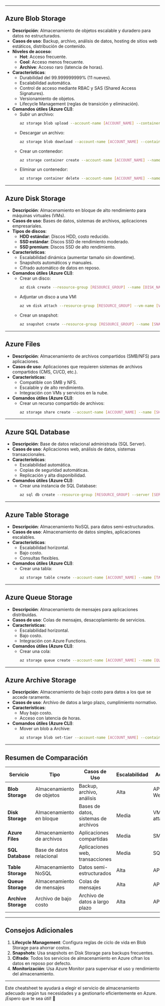 

---

## **Azure Blob Storage**
- **Descripción**: Almacenamiento de objetos escalable y duradero para datos no estructurados.
- **Casos de uso**: Backup, archivo, análisis de datos, hosting de sitios web estáticos, distribución de contenido.
- **Niveles de acceso**:
  - **Hot**: Acceso frecuente.
  - **Cool**: Acceso menos frecuente.
  - **Archive**: Acceso raro (latencia de horas).
- **Características**:
  - Durabilidad del 99.999999999% (11 nueves).
  - Escalabilidad automática.
  - Control de acceso mediante RBAC y SAS (Shared Access Signatures).
  - Versionamiento de objetos.
  - Lifecycle Management (reglas de transición y eliminación).
- **Comandos útiles (Azure CLI)**:
  - Subir un archivo:  
    ```bash
    az storage blob upload --account-name [ACCOUNT_NAME] --container-name [CONTAINER_NAME] --name [BLOB_NAME] --file [ARCHIVO]
    ```
  - Descargar un archivo:  
    ```bash
    az storage blob download --account-name [ACCOUNT_NAME] --container-name [CONTAINER_NAME] --name [BLOB_NAME] --file [DESTINO]
    ```
  - Crear un contenedor:  
    ```bash
    az storage container create --account-name [ACCOUNT_NAME] --name [CONTAINER_NAME]
    ```
  - Eliminar un contenedor:  
    ```bash
    az storage container delete --account-name [ACCOUNT_NAME] --name [CONTAINER_NAME]
    ```

---

## **Azure Disk Storage**
- **Descripción**: Almacenamiento en bloque de alto rendimiento para máquinas virtuales (VMs).
- **Casos de uso**: Bases de datos, sistemas de archivos, aplicaciones empresariales.
- **Tipos de discos**:
  - **HDD estándar**: Discos HDD, costo reducido.
  - **SSD estándar**: Discos SSD de rendimiento moderado.
  - **SSD premium**: Discos SSD de alto rendimiento.
- **Características**:
  - Escalabilidad dinámica (aumentar tamaño sin downtime).
  - Snapshots automáticos y manuales.
  - Cifrado automático de datos en reposo.
- **Comandos útiles (Azure CLI)**:
  - Crear un disco:  
    ```bash
    az disk create --resource-group [RESOURCE_GROUP] --name [DISK_NAME] --size-gb [SIZE_GB] --sku [SKU]
    ```
  - Adjuntar un disco a una VM:  
    ```bash
    az vm disk attach --resource-group [RESOURCE_GROUP] --vm-name [VM_NAME] --disk [DISK_NAME]
    ```
  - Crear un snapshot:  
    ```bash
    az snapshot create --resource-group [RESOURCE_GROUP] --name [SNAPSHOT_NAME] --source [DISK_NAME]
    ```

---

## **Azure Files**
- **Descripción**: Almacenamiento de archivos compartidos (SMB/NFS) para aplicaciones.
- **Casos de uso**: Aplicaciones que requieren sistemas de archivos compartidos (CMS, CI/CD, etc.).
- **Características**:
  - Compatible con SMB y NFS.
  - Escalable y de alto rendimiento.
  - Integración con VMs y servicios en la nube.
- **Comandos útiles (Azure CLI)**:
  - Crear un recurso compartido de archivos:  
    ```bash
    az storage share create --account-name [ACCOUNT_NAME] --name [SHARE_NAME]
    ```

---

## **Azure SQL Database**
- **Descripción**: Base de datos relacional administrada (SQL Server).
- **Casos de uso**: Aplicaciones web, análisis de datos, sistemas transaccionales.
- **Características**:
  - Escalabilidad automática.
  - Copias de seguridad automáticas.
  - Replicación y alta disponibilidad.
- **Comandos útiles (Azure CLI)**:
  - Crear una instancia de SQL Database:  
    ```bash
    az sql db create --resource-group [RESOURCE_GROUP] --server [SERVER_NAME] --name [DB_NAME] --edition [EDITION] --capacity [SIZE_GB]
    ```

---

## **Azure Table Storage**
- **Descripción**: Almacenamiento NoSQL para datos semi-estructurados.
- **Casos de uso**: Almacenamiento de datos simples, aplicaciones escalables.
- **Características**:
  - Escalabilidad horizontal.
  - Bajo costo.
  - Consultas flexibles.
- **Comandos útiles (Azure CLI)**:
  - Crear una tabla:  
    ```bash
    az storage table create --account-name [ACCOUNT_NAME] --name [TABLE_NAME]
    ```

---

## **Azure Queue Storage**
- **Descripción**: Almacenamiento de mensajes para aplicaciones distribuidas.
- **Casos de uso**: Colas de mensajes, desacoplamiento de servicios.
- **Características**:
  - Escalabilidad horizontal.
  - Bajo costo.
  - Integración con Azure Functions.
- **Comandos útiles (Azure CLI)**:
  - Crear una cola:  
    ```bash
    az storage queue create --account-name [ACCOUNT_NAME] --name [QUEUE_NAME]
    ```

---

## **Azure Archive Storage**
- **Descripción**: Almacenamiento de bajo costo para datos a los que se accede raramente.
- **Casos de uso**: Archivo de datos a largo plazo, cumplimiento normativo.
- **Características**:
  - Muy bajo costo.
  - Acceso con latencia de horas.
- **Comandos útiles (Azure CLI)**:
  - Mover un blob a Archive:  
    ```bash
    az storage blob set-tier --account-name [ACCOUNT_NAME] --container-name [CONTAINER_NAME] --name [BLOB_NAME] --tier Archive
    ```

---

## **Resumen de Comparación**
| **Servicio**           | **Tipo**          | **Casos de Uso**                     | **Escalabilidad** | **Acceso**         |
|-------------------------|-------------------|---------------------------------------|-------------------|--------------------|
| **Blob Storage**        | Almacenamiento de objetos | Backup, archivo, análisis           | Alta              | API, CLI, Web      |
| **Disk Storage**        | Almacenamiento en bloque | Bases de datos, sistemas de archivos | Media             | VM-attached        |
| **Azure Files**         | Almacenamiento de archivos | Aplicaciones compartidas            | Media             | SMB/NFS            |
| **SQL Database**        | Base de datos relacional | Aplicaciones web, transacciones     | Media             | SQL                |
| **Table Storage**       | Almacenamiento NoSQL | Datos semi-estructurados            | Alta              | API, CLI           |
| **Queue Storage**       | Almacenamiento de mensajes | Colas de mensajes                  | Alta              | API, CLI           |
| **Archive Storage**     | Archivo de bajo costo | Archivo de datos a largo plazo      | Alta              | API, CLI           |

---

## **Consejos Adicionales**
1. **Lifecycle Management**: Configura reglas de ciclo de vida en Blob Storage para ahorrar costos.
2. **Snapshots**: Usa snapshots en Disk Storage para backups frecuentes.
3. **Cifrado**: Todos los servicios de almacenamiento en Azure cifran los datos en reposo por defecto.
4. **Monitorización**: Usa Azure Monitor para supervisar el uso y rendimiento del almacenamiento.

---

Este cheatsheet te ayudará a elegir el servicio de almacenamiento adecuado según tus necesidades y a gestionarlo eficientemente en Azure. ¡Espero que te sea útil! 🚀
